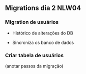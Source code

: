 ## Migrations dia 2 NLW04

### Migration de usuários

- Histórico de alterações do DB

- Sincroniza os banco de dados

### Criar tabela de usuários

(anotar passos da migração)